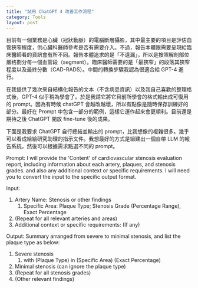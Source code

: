 ```yaml
---
title: "試用 ChatGPT 4 改善工作流程"
category: Tools
layout: post
---
```


目前有一個業務是心臟（冠狀動脈）的電腦斷層攝影，其中最主要的項目是評估血管狹窄程度，供心臟科醫師參考是否有需要介入。不過，報告本體跟需要呈現給臨床醫師看的資訊會有所不同。報告本體追求的是「不遺漏」，所以是按照解剖部位嚴格劃分每一個血管段（segment）。臨床醫師需要的是「最狹窄」的段落其狹窄程度以及最終分數（CAD-RADS）。中間的轉換步驟我認為很適合給 GPT-4 進行。

在我提供了幾次來自結構化報告的文本（不含病患資訊）以及我自己喜歡的整理格式後，GPT-4 似乎稍為學會了。於是我請它將它目前所學會的格式輸出成可復用的 prompt。因為有時候 chatGPT 會越改越壞，所以有點像是隨時保存訓練好的部分。最好在 Prompt 中包含一部分的範例，這樣它運作起來會更順利。目前還是期待之後 ChatGPT 開放 fine-tune 後的成果。

下面是我要求 ChatGPT 自行總結並輸出的 prompt，比我想像的複雜很多。幾乎可以看成給給研究助理的指示文件。我想最好的方式是組建出一個自帶 LLM 的報告系統，然後可以根據需求點選不同的 prompt。

Prompt:
I will provide the 'Content' of cardiovascular stenosis evaluation report, including information about each artery, plaques, and stenosis grades. and also any additional context or specific requirements. I will need you to convert the input to the specific output format.

Input:
1. Artery Name: Stenosis or other findings
	1. Specific Area: Plaque Type; Stenosis Grade (Percentage Range), Exact Percentage
2. (Repeat for all relevant arteries and areas)
3. Additional context or specific requirements: (If any)

Output:
Summary arranged from severe to minimal stenosis, and list the plaque type as below:

1. Severe stenosis
	1. with (Plaque Type) in (Specific Area) (Exact Percentage)
2. Minimal stenosis (can ignore the plaque type)
3. (Repeat for all stenosis grades)
4. (Other relevant findings)